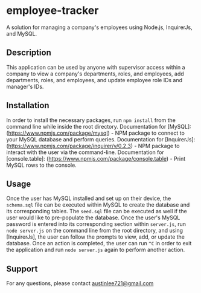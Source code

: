 # employee-tracker
A solution for managing a company's employees using Node.js, InquirerJs, and MySQL.

## Description
This application can be used by anyone with supervisor access within a company to view a company's departments, roles, and employees, add departments, roles, and employees, and update employee role IDs and manager's IDs.

## Installation
In order to install the necessary packages, run `npm install` from the command line while inside the root directory.
Documentation for [MySQL]: (https://www.npmjs.com/package/mysql) - NPM package to connect to your MySQL database and perform queries.
Documentation for [InquirerJs]: (https://www.npmjs.com/package/inquirer/v/0.2.3) - NPM package to interact with the user via the command-line.
Documentation for [console.table]: (https://www.npmjs.com/package/console.table) -  Print MySQL rows to the console.

## Usage
Once the user has MySQL installed and set up on their device, the `schema.sql` file can be executed within MySQL to create the database and its corresponding tables. The `seed.sql` file can be executed as well if the user would like to pre-populate the database.
Once the user's MySQL password is entered into its corresponding section within `server.js`, run `node server.js` on the command line from the root directory, and using [InquirerJs], the user can follow the prompts to view, add, or update the database. Once an action is completed, the user can run `^C` in order to exit the application and run `node server.js` again to perform another action.

## Support
For any questions, please contact austinlee721@gmail.com